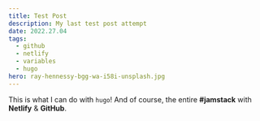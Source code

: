 ```yaml
---
title: Test Post
description: My last test post attempt
date: 2022.27.04
tags:
  - github
  - netlify
  - variables
  - hugo
hero: ray-hennessy-bgg-wa-i58i-unsplash.jpg
---
```

This is what I can do with `hugo`!  And of course, the entire **\#jamstack** with **Netlify** & **GitHub**.
